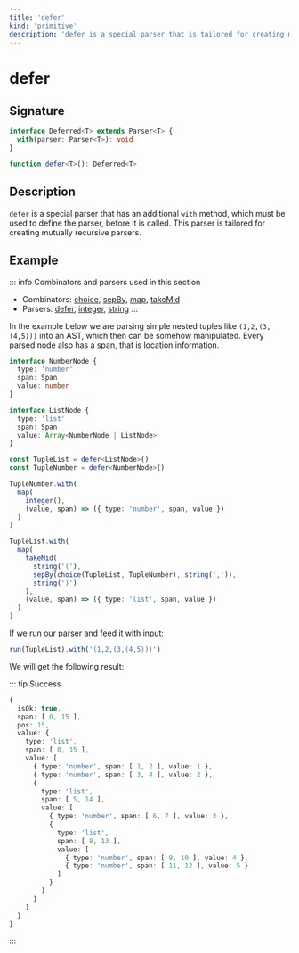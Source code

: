 ```yaml
---
title: 'defer'
kind: 'primitive'
description: 'defer is a special parser that is tailored for creating mutually recursive parsers.'
---
```


# defer <Primitive />

## Signature

```ts
interface Deferred<T> extends Parser<T> {
  with(parser: Parser<T>): void
}

function defer<T>(): Deferred<T>
```

## Description

`defer` is a special parser that has an additional `with` method, which must be used to define the parser, before it is called. This parser is tailored for creating mutually recursive parsers.

## Example

::: info Combinators and parsers used in this section
- Combinators: [choice], [sepBy], [map], [takeMid]
- Parsers: [defer], [integer], [string]
:::

In the example below we are parsing simple nested tuples like `(1,2,(3,(4,5)))` into an AST, which then can be somehow manipulated. Every parsed node also has a span, that is location information.

```ts
interface NumberNode {
  type: 'number'
  span: Span
  value: number
}

interface ListNode {
  type: 'list'
  span: Span
  value: Array<NumberNode | ListNode>
}

const TupleList = defer<ListNode>()
const TupleNumber = defer<NumberNode>()

TupleNumber.with(
  map(
    integer(),
    (value, span) => ({ type: 'number', span, value })
  )
)

TupleList.with(
  map(
    takeMid(
      string('('),
      sepBy(choice(TupleList, TupleNumber), string(',')),
      string(')')
    ),
    (value, span) => ({ type: 'list', span, value })
  )
)
```

If we run our parser and feed it with input:

```ts
run(TupleList).with('(1,2,(3,(4,5)))')
```

We will get the following result:

::: tip Success
```ts
{
  isOk: true,
  span: [ 0, 15 ],
  pos: 15,
  value: {
    type: 'list',
    span: [ 0, 15 ],
    value: [
      { type: 'number', span: [ 1, 2 ], value: 1 },
      { type: 'number', span: [ 3, 4 ], value: 2 },
      {
        type: 'list',
        span: [ 5, 14 ],
        value: [
          { type: 'number', span: [ 6, 7 ], value: 3 },
          {
            type: 'list',
            span: [ 8, 13 ],
            value: [
              { type: 'number', span: [ 9, 10 ], value: 4 },
              { type: 'number', span: [ 11, 12 ], value: 5 }
            ]
          }
        ]
      }
    ]
  }
}
```
:::

<!-- Combinators. -->

[choice]: ../combinators/choice
[map]: ../combinators/map
[sepBy]: ../combinators/sepBy
[takeMid]: ../combinators/takeMid

<!-- Parsers. -->

[defer]: ./defer
[integer]: ./integer
[string]: ./string
